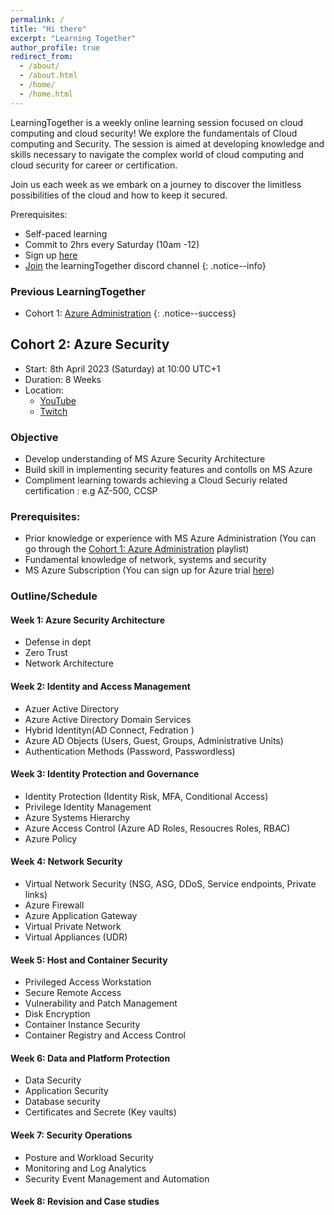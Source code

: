 ```yaml
---
permalink: /
title: "Hi there"
excerpt: "Learning Together"
author_profile: true
redirect_from: 
  - /about/
  - /about.html
  - /home/
  - /home.html
---
```


LearningTogether is a weekly online learning session focused on cloud computing and cloud security! We explore the fundamentals of Cloud computing and Security. The session is aimed at developing knowledge and skills necessary to navigate the complex world of cloud computing and cloud security for career or certification. 

Join us each week as we embark on a  journey to discover the limitless possibilities of the cloud and how to keep it secured.


Prerequisites:
- Self-paced learning
- Commit to 2hrs every Saturday (10am -12)
- Sign up [here](https://forms.office.com/r/gQckxp2UxC)
- [Join](https://discord.gg/ZBRW44ksVn) the learningTogether discord channel 
{: .notice--info}

### Previous LearningTogether
- Cohort 1: [Azure Administration](https://www.youtube.com/playlist?list=PLAIfj0YIoMBcLegHLjwCgTPVYg-vYOt1a)
{: .notice--success}




## Cohort 2: Azure Security

- Start: 8th April 2023 (Saturday) at 10:00 UTC+1
- Duration: 8 Weeks
- Location:
  - [YouTube](https://www.youtube.com/@aderaji) 
  - [Twitch](https://www.twitch.tv/learningwithraji)


### Objective
- Develop understanding of MS Azure Security Architecture
- Build skill in implementing security features and contolls on MS Azure
- Compliment learning towards achieving a Cloud Securiy related certification : e.g AZ-500, CCSP


### Prerequisites:
- Prior knowledge or experience with MS Azure Administration (You can go through the [Cohort 1: Azure Administration](https://www.youtube.com/playlist?list=PLAIfj0YIoMBcLegHLjwCgTPVYg-vYOt1a) playlist)
- Fundamental knowledge of network, systems and security 
- MS Azure Subscription (You can sign up for Azure trial [here](https://azure.microsoft.com/en-us/free/search/?&ef_id=EAIaIQobChMI2fCFqryJ_gIVAuJ3Ch1LAAKREAAYASAAEgKDt_D_BwE:G:s&OCID=AIDcmmfdukp5kz_SEM_EAIaIQobChMI2fCFqryJ_gIVAuJ3Ch1LAAKREAAYASAAEgKDt_D_BwE:G:s&gclid=EAIaIQobChMI2fCFqryJ_gIVAuJ3Ch1LAAKREAAYASAAEgKDt_D_BwE))


### Outline/Schedule

#### Week 1: Azure Security Architecture
- Defense in dept
- Zero Trust
- Network Architecture

#### Week 2: Identity and Access Management
- Azuer Active Directory
- Azure Active Directory Domain Services
- Hybrid Identityn(AD Connect, Fedration )
- Azure AD Objects (Users, Guest, Groups, Administrative Units)
- Authentication Methods (Password, Passwordless)

#### Week 3: Identity Protection and Governance
- Identity Protection (Identity Risk, MFA, Conditional Access)
- Privilege Identity Management
- Azure Systems Hierarchy
- Azure Access Control (Azure AD Roles, Resoucres Roles, RBAC)
- Azure Policy

#### Week 4: Network Security
- Virtual Network Security (NSG, ASG, DDoS, Service endpoints, Private links)
- Azure Firewall
- Azure Application Gateway
- Virtual Private Network
- Virtual Appliances (UDR)

#### Week 5: Host and Container Security
- Privileged Access Workstation 
- Secure Remote Access
- Vulnerability and Patch Management
- Disk Encryption
- Container Instance Security
- Container Registry and Access Control

#### Week 6: Data and Platform Protection
- Data Security
- Application Security
- Database security
- Certificates and Secrete (Key vaults)

#### Week 7: Security Operations
- Posture and Workload Security
- Monitoring and Log Analytics
- Security Event Management and Automation

#### Week 8: Revision and Case studies



